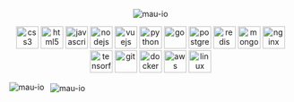 <p align="center">
	<img src="https://komarev.com/ghpvc/?username=mau-io" alt="mau-io" />
</p>
<p align="center">
	<img
    src="https://devicons.github.io/devicon/devicon.git/icons/css3/css3-original-wordmark.svg" alt="css3" width="40"
    height="40" />
	<img src="https://devicons.github.io/devicon/devicon.git/icons/html5/html5-original-wordmark.svg" alt="html5"
    width="40" height="40" />
	<img
    src="https://devicons.github.io/devicon/devicon.git/icons/javascript/javascript-original.svg" alt="javascript"
    width="40" height="40" />
	<img
    src="https://devicons.github.io/devicon/devicon.git/icons/nodejs/nodejs-original-wordmark.svg" alt="nodejs"
    width="40" height="40" />
	<img
    src="https://devicons.github.io/devicon/devicon.git/icons/vuejs/vuejs-original-wordmark.svg" alt="vuejs" width="40"
    height="40" />
	<img
    src="https://devicons.github.io/devicon/devicon.git/icons/python/python-original.svg" alt="python" width="40"
    height="40" />
	<img
    src="https://devicons.github.io/devicon/devicon.git/icons/go/go-original.svg" alt="go" width="40" height="40" />
	<img
    src="https://devicons.github.io/devicon/devicon.git/icons/postgresql/postgresql-original-wordmark.svg"
    alt="postgresql" width="40" height="40" />
	<img src="https://devicons.github.io/devicon/devicon.git/icons/redis/redis-original-wordmark.svg"
    alt="redis" width="40" height="40" />
	<img
    src="https://devicons.github.io/devicon/devicon.git/icons/mongodb/mongodb-original-wordmark.svg" alt="mongodb"
    width="40" height="40" />
	<img src="https://devicons.github.io/devicon/devicon.git/icons/nginx/nginx-original.svg"
    alt="nginx" width="40" height="40" />
	<img src="https://www.vectorlogo.zone/logos/tensorflow/tensorflow-icon.svg"
    alt="tensorflow" width="40" height="40" />
	<img src="https://www.vectorlogo.zone/logos/git-scm/git-scm-icon.svg"
    alt="git" width="40" height="40" />
	<img src="https://devicons.github.io/devicon/devicon.git/icons/docker/docker-original-wordmark.svg"
    alt="docker" width="40" height="40" />
	<img
    src="https://devicons.github.io/devicon/devicon.git/icons/amazonwebservices/amazonwebservices-original-wordmark.svg"
    alt="aws" width="40" height="40" />
	<img src="https://devicons.github.io/devicon/devicon.git/icons/linux/linux-original.svg"
    alt="linux" width="40" height="40" />
</p>
<p>
	<img align="left" src="https://github-readme-stats.vercel.app/api/top-langs/?username=mau-io&hide=html"
    alt="mau-io" />
</p>
<p>&nbsp;
	<img align="center" src="https://github-readme-stats.vercel.app/api?username=mau-io&show_icons=true"
    alt="mau-io" />
</p>
